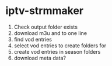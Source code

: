 # iptv-strmmaker

1) Check output folder exists
2) download m3u and to one line
3) find vod entries
4) select vod entries to create folders for
5) create vod entries in season folders
6) download meta data?